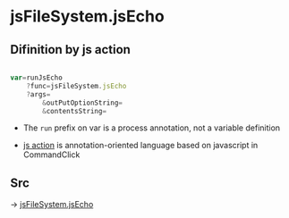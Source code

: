 # jsFileSystem.jsEcho

## Difinition by js action

```js.js

var=runJsEcho
	?func=jsFileSystem.jsEcho
	?args=
		&outPutOptionString=
		&contentsString=
```

- The `run` prefix on var is a process annotation, not a variable definition

- [js action](#) is annotation-oriented language based on javascript in CommandClick

## Src

-> [jsFileSystem.jsEcho](https://github.com/puutaro/CommandClick/blob/master/app/src/main/java/com/puutaro/commandclick/fragment_lib/terminal_fragment/js_interface/file/JsFileSystem.kt#L154)



